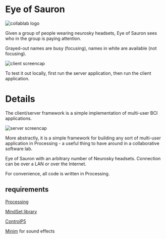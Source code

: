 # Eye of Sauron 

![collablab logo](http://collablab.northwestern.edu/images/logo_horiz.png)

Given a group of people wearing neurosky headsets, Eye of Sauron sees who in the group is paying attention.

Grayed-out names are busy (focusing), names in white are available (not focusing).

![client screencap](http://cosmopol.is/sauron/client.png)

To test it out locally, first run the server application, then run the client application.

# Details
The client/server framework is a simple implementation of multi-user BCI applications. 

![server screencap](http://cosmopol.is/sauron/server.png)

More abstractly, it is a simple framework for building any sort of multi-user application in Processing - a useful thing to have around in a collaborative software lab.

Eye of Sauron with an arbitrary number of Neurosky headsets. Connection can be over a LAN or over the Internet.

For convenience, all code is written in Processing.

## requirements
[Processing](http://processing.org)

[MindSet library](http://addi.tv/mindset/)

[ControlP5](http://www.sojamo.de/libraries/controlP5/)

[Minim](http://code.compartmental.net/tools/minim/) for sound effects